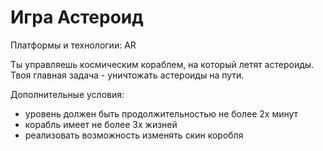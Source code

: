# Игра Астероид

Платформы и технологии: AR

Ты управляешь космическим кораблем, на который летят астероиды. Твоя главная задача - уничтожать астероиды на пути.

Дополнительные условия:

- уровень должен быть продолжительностью не более 2х минут
- корабль имеет не более 3х жизней
- реализовать возможность изменять скин коробля
